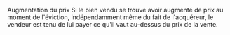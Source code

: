 Augmentation du prix
Si le bien vendu se trouve avoir augmenté de prix au moment de l'éviction, indépendamment même du fait de l'acquéreur, le vendeur est tenu de lui payer ce qu'il vaut au-dessus du prix de la vente.